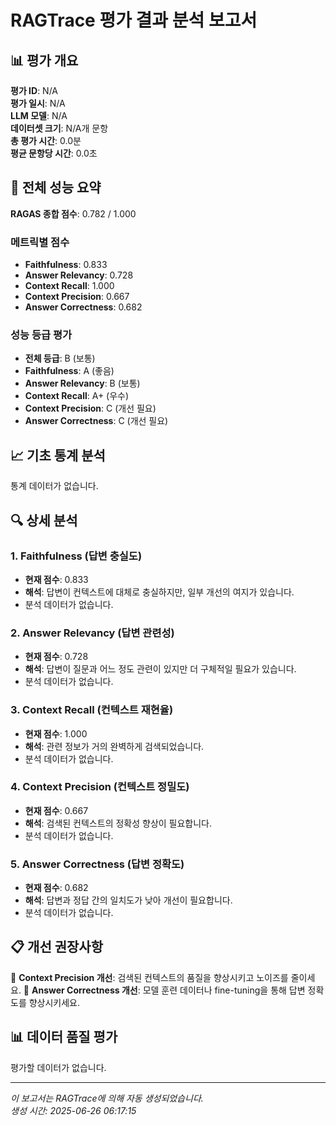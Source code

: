 # RAGTrace 평가 결과 분석 보고서

## 📊 평가 개요

**평가 ID**: N/A  
**평가 일시**: N/A  
**LLM 모델**: N/A  
**데이터셋 크기**: N/A개 문항  
**총 평가 시간**: 0.0분  
**평균 문항당 시간**: 0.0초  

## 🎯 전체 성능 요약

**RAGAS 종합 점수**: 0.782 / 1.000

### 메트릭별 점수
- **Faithfulness**: 0.833
- **Answer Relevancy**: 0.728
- **Context Recall**: 1.000
- **Context Precision**: 0.667
- **Answer Correctness**: 0.682

### 성능 등급 평가
- **전체 등급**: B (보통)
- **Faithfulness**: A (좋음)
- **Answer Relevancy**: B (보통)
- **Context Recall**: A+ (우수)
- **Context Precision**: C (개선 필요)
- **Answer Correctness**: C (개선 필요)

## 📈 기초 통계 분석

통계 데이터가 없습니다.

## 🔍 상세 분석

### 1. Faithfulness (답변 충실도)
- **현재 점수**: 0.833
- **해석**: 답변이 컨텍스트에 대체로 충실하지만, 일부 개선의 여지가 있습니다.
- 분석 데이터가 없습니다.

### 2. Answer Relevancy (답변 관련성)
- **현재 점수**: 0.728
- **해석**: 답변이 질문과 어느 정도 관련이 있지만 더 구체적일 필요가 있습니다.
- 분석 데이터가 없습니다.

### 3. Context Recall (컨텍스트 재현율)
- **현재 점수**: 1.000
- **해석**: 관련 정보가 거의 완벽하게 검색되었습니다.
- 분석 데이터가 없습니다.

### 4. Context Precision (컨텍스트 정밀도)
- **현재 점수**: 0.667
- **해석**: 검색된 컨텍스트의 정확성 향상이 필요합니다.
- 분석 데이터가 없습니다.


### 5. Answer Correctness (답변 정확도)
- **현재 점수**: 0.682
- **해석**: 답변과 정답 간의 일치도가 낮아 개선이 필요합니다.
- 분석 데이터가 없습니다.


## 📋 개선 권장사항

📌 **Context Precision 개선**: 검색된 컨텍스트의 품질을 향상시키고 노이즈를 줄이세요.
📌 **Answer Correctness 개선**: 모델 훈련 데이터나 fine-tuning을 통해 답변 정확도를 향상시키세요.

## 📊 데이터 품질 평가

평가할 데이터가 없습니다.

---

*이 보고서는 RAGTrace에 의해 자동 생성되었습니다.*  
*생성 시간: 2025-06-26 06:17:15*
